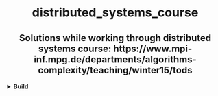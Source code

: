 <h1 align='center'>
 	distributed_systems_course
</h1>

<h2 align='center'>
	Solutions while working through distributed systems course: https://www.mpi-inf.mpg.de/departments/algorithms-complexity/teaching/winter15/tods
</h2>

<details>
  <summary><b>Build</b></summary>

    $ rebar3 compile

</details>